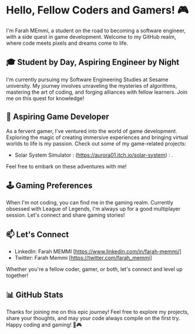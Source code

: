 <!-- Welcome to Aurora's GitHub! 👋 -->

# Hello, Fellow Coders and Gamers! 🎮

I'm Farah MEmmi, a student on the road to becoming a software engineer, with a side quest in game development. Welcome to my GitHub realm, where code meets pixels and dreams come to life.

## 🎓 Student by Day, Aspiring Engineer by Night

I'm currently pursuing my Software Engineering Studies at Sesame university. My journey involves unraveling the mysteries of algorithms, mastering the art of coding, and forging alliances with fellow learners. Join me on this quest for knowledge!

## 🚀 Aspiring Game Developer

As a fervent gamer, I've ventured into the world of game development. Exploring the magic of creating immersive experiences and bringing virtual worlds to life is my passion. Check out some of my game-related projects:

- Solar System Simulator : (https://aurora01.itch.io/solar-system) :  .

Feel free to embark on these adventures with me!

## 🕹️ Gaming Preferences

When I'm not coding, you can find me in the gaming realm. Currently obsessed with League of Legends, I'm always up for a good multiplayer session. Let's connect and share gaming stories!

## 📫 Let's Connect

- LinkedIn: Farah MEMMI [https://www.linkedin.com/in/farah-memmi/]
- Twitter: Farah Memmi  [https://twitter.com/farah_memmi]

Whether you're a fellow coder, gamer, or both, let's connect and level up together!

## 📊 GitHub Stats

Thanks for joining me on this epic journey! Feel free to explore my projects, share your thoughts, and may your code always compile on the first try. Happy coding and gaming! 🚀🎮

